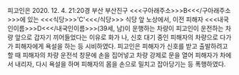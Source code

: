 피고인은 2020. 12. 4. 21:20경 부산 부산진구 <<<구아래주소>>>B<<</구아래주소>>>에 있는 <<<식당>>>'C'<<</식당>>> 식당 앞 노상에서, 이전 피해자 <<<내국인이름>>>D<<</내국인이름>>>(39세, 남)이 운행하는 차량이 피고인이 운전하는 차량 앞으로 갑자기 끼어들었다는 이유로 화가 나, 신호 대기 중인 피해자의 차량으로 다가가 피해자에게 욕설을 하는 등 시비하였다.
피고인은 피해자가 신호를 받고 출발하려고 할 때 피해자의 차량 운전석 창문에 손을 집어넣고 차량 강제로 문을 열어 피해자가 차에서 내리자, 다시 욕설을 하며 피해자의 몸을 손으로 밀치고 잡아당기는 등 폭행하였다.
